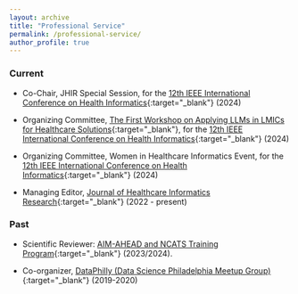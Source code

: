 ```yaml
---
layout: archive
title: "Professional Service"
permalink: /professional-service/
author_profile: true
---
```



### Current

- Co-Chair, JHIR Special Session, for the [12th IEEE International Conference on Health Informatics](https://ieeeichi2024.github.io/){:target="_blank"} (2024)

- Organizing Committee, [The First Workshop on Applying LLMs in LMICs for Healthcare Solutions](https://www.nivi.io/all4health){:target="_blank"}, for the [12th IEEE International Conference on Health Informatics](https://ieeeichi2024.github.io/){:target="_blank"} (2024)

- Organizing Committee, Women in Healthcare Informatics Event, for the [12th IEEE International Conference on Health Informatics](https://ieeeichi2024.github.io/){:target="_blank"} (2024)

- Managing Editor, [Journal of Healthcare Informatics Research](https://www.springer.com/journal/41666){:target="_blank"} (2022 - present)

### Past

- Scientific Reviewer: [AIM-AHEAD and NCATS Training Program](https://www.aim-ahead.net/data-science-training-core/aim-ahead-and-ncats-training-program/){:target="_blank"} (2023/2024).

- Co-organizer, [DataPhilly (Data Science Philadelphia Meetup Group)](https://www.meetup.com/DataPhilly/){:target="_blank"} (2019-2020)
